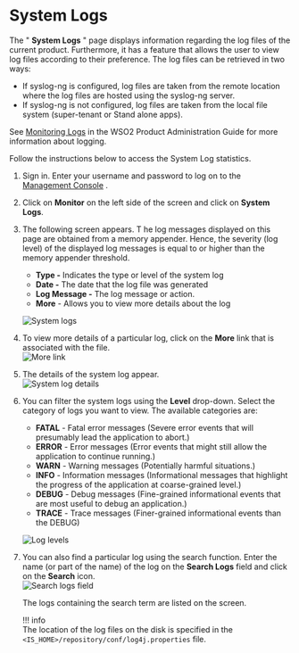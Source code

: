 # System Logs

The " **System Logs** " page displays information regarding the log
files of the current product. Furthermore, it has a feature that allows
the user to view log files according to their preference. The log files
can be retrieved in two ways:

-   If syslog-ng is configured, log files are taken from the remote
    location where the log files are hosted using the syslog-ng server.
-   If syslog-ng is not configured, log files are taken from the local
    file system (super-tenant or Stand alone apps).

See [Monitoring Logs](../../administer/monitoring-logs-using-management-console-using-management-console) in the WSO2 Product Administration
Guide for more information about logging.

Follow the instructions below to access the System Log statistics.

1.  Sign in. Enter your username and password to log on to the
    [Management Console](../../setup/getting-started-with-the-management-console)
    .
2.  Click on **Monitor** on the left side of the screen and click on
    **System Logs**.
3.  The following screen appears. T he log messages displayed on this
    page are obtained from a memory appender. Hence, the severity (log
    level) of the displayed log messages is equal to or higher than the
    memory appender threshold.

    -   **Type -** Indicates the type or level of the system log
    -   **Date -** The date that the log file was generated
    -   **Log Message -** The log message or action.
    -   **More** - Allows you to view more details about the log

    ![System logs](../../assets/img/using-wso2-identity-server/system-logs.png) 

4.  To view more details of a particular log, click on the **More** link
    that is associated with the file.  
    ![More link](../../assets/img/using-wso2-identity-server/more-link.png) 

5.  The details of the system log appear.  
    ![System log details](../../assets/img/using-wso2-identity-server/system-log-details.png) 
6.  You can filter the system logs using the **Level** drop-down. Select
    the category of logs you want to view. The available categories are:
    -   **FATAL** - Fatal error messages (Severe error events that will
        presumably lead the application to abort.)
    -   **ERROR** - Error messages (Error events that might still allow
        the application to continue running.)
    -   **WARN** - Warning messages (Potentially harmful situations.)
    -   **INFO** - Information messages (Informational messages that
        highlight the progress of the application at coarse-grained
        level.)
    -   **DEBUG** - Debug messages (Fine-grained informational events
        that are most useful to debug an application.)
    -   **TRACE** - Trace messages (Finer-grained informational events
        than the DEBUG)

    ![Log levels](../../assets/img/using-wso2-identity-server/log-levels.png) 
7.  You can also find a particular log using the search function. Enter
    the name (or part of the name) of the log on the **Search Logs**
    field and click on the **Search** icon.  
    ![Search logs field](../../assets/img/using-wso2-identity-server/search-logs-field.png) 

    The logs containing the search term are listed on the screen.  
      
    !!! info     
        The location of the log files on the disk is specified in the `<IS_HOME>/repository/conf/log4j.properties` file.
